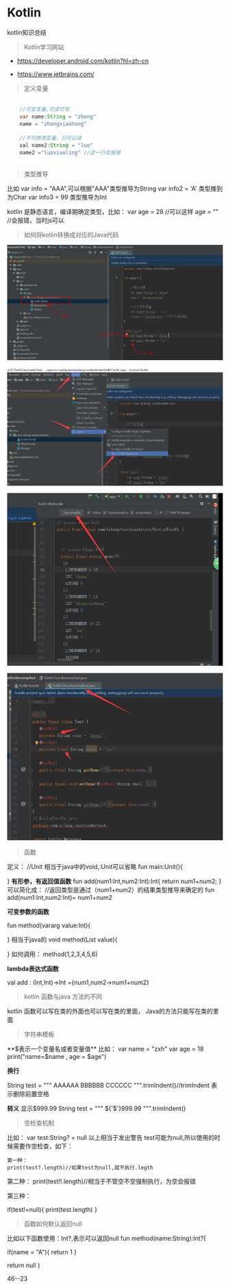 # Kotlin
kotlin知识总结


> Kotlin学习网站
- https://developer.android.com/kotlin?hl=zh-cn

- https://www.jetbrains.com/

> 定义变量
```java

    //可变变量,可读可写
    var name:String = "zhong"
    name = "zhongxiaohong"
    
    //不可修改变量，只可以读
    val name2:String = "luo"
    name2 ="luoxiaoling" //这一行会报错
    
```

> 类型推导

比如 
var info = "AAA",可以根据"AAA"类型推导为String
var info2 = 'A' 类型推到为Char
var info3 = 99 类型推导为Int

kotlin  是静态语言，编译期确定类型，比如：
var age = 28  //可以这样
age  = ""  //会报错，当时js可以



> 如何将kotlin转换成对应的Java代码

![](https://github.com/ZhongXiaoHong/Kotlin/blob/master/61711111111111111.jpg)

![](https://github.com/ZhongXiaoHong/Kotlin/blob/master/6172222222222222.png)

![](https://github.com/ZhongXiaoHong/Kotlin/blob/master/617333333333222222666.png)

![](https://github.com/ZhongXiaoHong/Kotlin/blob/master/617456789.png)

> 函数

定义：
//Unit 相当于java中的void,:Unit可以省略
fun   main:Unit(){

}
**有形参，有返回值函数**
fun  add(num1:Int,num2:Int):Int{
    return num1+num2;
}
可以简化成：
//返回类型是通过（num1+num2）的结果类型推导来确定的 
fun add(num1:Int,num2:Int)= num1+num2

**可变参数的函数**

fun method(vararg value:Int){

}
相当于java的
void method(List<Integer> value){

}
如何调用：
method(1,2,3,4,5,6)

**lambda表达式函数**

val  add : (Int,Int)->Int ={num1,num2->num1+num2}

> kotlin 函数与java 方法的不同

kotlin  函数可以写在类的外面也可以写在类的里面，
Java的方法只能写在类的里面

> 字符串模板

**$表示一个变量名或者变量值**
比如：
var name  = "zxh"
var age = 18
print("name=$name , age = $age")

**换行**

String  test = """
AAAAAA
BBBBBB
CCCCCC
""".trimIndent()//trimIndent 表示删除前置空格

**转义**
显示$999.99
String  test = """
${'$'}999.99
""".trimIndent()

> 空检查机制

比如：
    var test:String? = null
    以上相当于发出警告 test可能为null,所以使用的时候需要作空检查，如下：
    
    第一种：
    print(test?.length)//如果test为null,就不执行.legth
   
   第二种：
   print(test!!.length)//相当于不管空不空强制执行，为空会报错
   
   第三种：
   
   if(test!=null){
     print(test.length)
   }
   
  
> 函数如何默认返回null

比如以下函数使用：Int?,表示可以返回null
 fun method(name:String):Int?{
 
 if(name = "A"){
 return 1
 }
 
 return null
 }
 
 46--23
    
    












